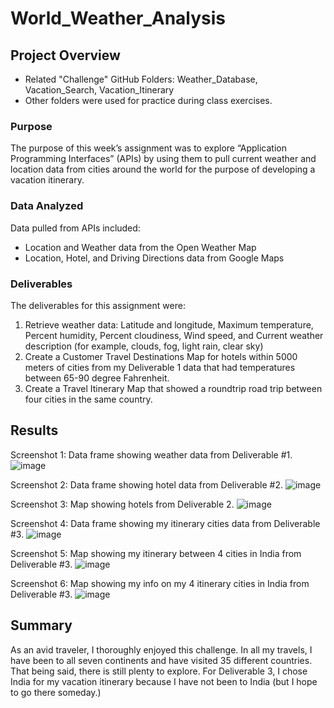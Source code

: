 # World_Weather_Analysis

## Project Overview

-	Related "Challenge" GitHub Folders: Weather_Database, Vacation_Search, Vacation_Itinerary
-	Other folders were used for practice during class exercises.


### Purpose

The purpose of this week’s assignment was to explore “Application Programming Interfaces” (APIs) by using them to pull current weather and location data from cities around the world for the purpose of developing a vacation itinerary.


### Data Analyzed

Data pulled from APIs included:
-	Location and Weather data from the Open Weather Map 
-	Location, Hotel, and Driving Directions data from Google Maps


### Deliverables
The deliverables for this assignment were:

1)	Retrieve weather data: Latitude and longitude, Maximum temperature, Percent humidity, Percent cloudiness, Wind speed, and Current weather description (for example, clouds, fog, light rain, clear sky)
2)	Create a Customer Travel Destinations Map for hotels within 5000 meters of cities from my Deliverable 1 data that had temperatures between 65-90 degree Fahrenheit.
3)	Create a Travel Itinerary Map that showed a roundtrip road trip between four cities in the same country.  


## Results
Screenshot 1: Data frame showing weather data from Deliverable #1.
![image](https://user-images.githubusercontent.com/92705556/151687353-115a14d2-5ca8-459b-b2cc-d81c3c07a7d7.png)
 
Screenshot 2: Data frame showing hotel data from Deliverable #2.
![image](https://user-images.githubusercontent.com/92705556/151687358-d01d56a5-a66f-4d66-9dae-af1ef6bbff02.png)

Screenshot 3: Map showing hotels from Deliverable 2.
![image](https://user-images.githubusercontent.com/92705556/151687360-254f43c2-de56-4e57-86da-44028090b649.png) 

Screenshot 4: Data frame showing my itinerary cities data from Deliverable #3.
![image](https://user-images.githubusercontent.com/92705556/151687370-64b57874-1c59-4f7e-b175-e559fbefc35d.png)

Screenshot 5: Map showing my itinerary between 4 cities in India from Deliverable #3.
![image](https://user-images.githubusercontent.com/92705556/151687372-4eeeb764-5d02-4cdd-b128-03960c072740.png)

Screenshot 6: Map showing my info on my 4 itinerary cities in India from Deliverable #3.
![image](https://user-images.githubusercontent.com/92705556/151687376-4b510465-11d5-4781-8507-eb8194a59959.png)
 

## Summary
As an avid traveler, I thoroughly enjoyed this challenge.  In all my travels, I have been to all seven continents and have visited 35 different countries.  That being said, there is still plenty to explore.  For Deliverable 3, I chose India for my vacation itinerary because I have not been to India (but I hope to go there someday.)  
